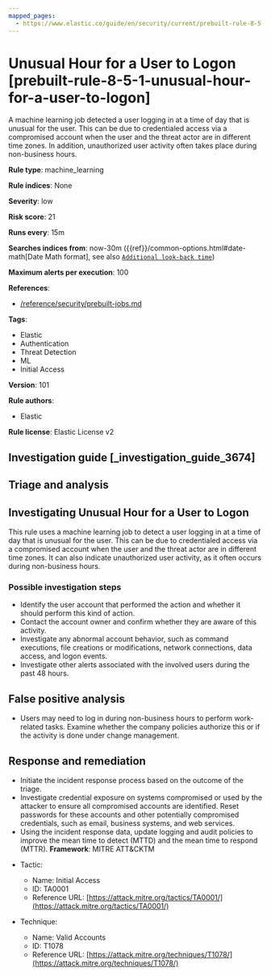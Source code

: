 ```yaml
---
mapped_pages:
  - https://www.elastic.co/guide/en/security/current/prebuilt-rule-8-5-1-unusual-hour-for-a-user-to-logon.html
---
```


# Unusual Hour for a User to Logon [prebuilt-rule-8-5-1-unusual-hour-for-a-user-to-logon]

A machine learning job detected a user logging in at a time of day that is unusual for the user. This can be due to credentialed access via a compromised account when the user and the threat actor are in different time zones. In addition, unauthorized user activity often takes place during non-business hours.

**Rule type**: machine_learning

**Rule indices**: None

**Severity**: low

**Risk score**: 21

**Runs every**: 15m

**Searches indices from**: now-30m ({{ref}}/common-options.html#date-math[Date Math format], see also [`Additional look-back time`](docs-content://solutions/security/detect-and-alert/create-detection-rule.md#rule-schedule))

**Maximum alerts per execution**: 100

**References**:

* [/reference/security/prebuilt-jobs.md](/reference/prebuilt-jobs.md)

**Tags**:

* Elastic
* Authentication
* Threat Detection
* ML
* Initial Access

**Version**: 101

**Rule authors**:

* Elastic

**Rule license**: Elastic License v2

## Investigation guide [_investigation_guide_3674]

## Triage and analysis

## Investigating Unusual Hour for a User to Logon

This rule uses a machine learning job to detect a user logging in at a time of day that is unusual for the user. This can be due to credentialed access via a compromised account when the user and the threat actor are in different time zones. It can also indicate unauthorized user activity, as it often occurs during non-business hours.

### Possible investigation steps

- Identify the user account that performed the action and whether it should perform this kind of action.
- Contact the account owner and confirm whether they are aware of this activity.
- Investigate any abnormal account behavior, such as command executions, file creations or modifications, network connections, data access, and logon events.
- Investigate other alerts associated with the involved users during the past 48 hours.

## False positive analysis

- Users may need to log in during non-business hours to perform work-related tasks. Examine whether the company policies authorize this or if the activity is done under change management.

## Response and remediation

- Initiate the incident response process based on the outcome of the triage.
- Investigate credential exposure on systems compromised or used by the attacker to ensure all compromised accounts are identified. Reset passwords for these accounts and other potentially compromised credentials, such as email, business systems, and web services.
- Using the incident response data, update logging and audit policies to improve the mean time to detect (MTTD) and the mean time to respond (MTTR).
**Framework**: MITRE ATT&CKTM

* Tactic:

    * Name: Initial Access
    * ID: TA0001
    * Reference URL: [https://attack.mitre.org/tactics/TA0001/](https://attack.mitre.org/tactics/TA0001/)

* Technique:

    * Name: Valid Accounts
    * ID: T1078
    * Reference URL: [https://attack.mitre.org/techniques/T1078/](https://attack.mitre.org/techniques/T1078/)



